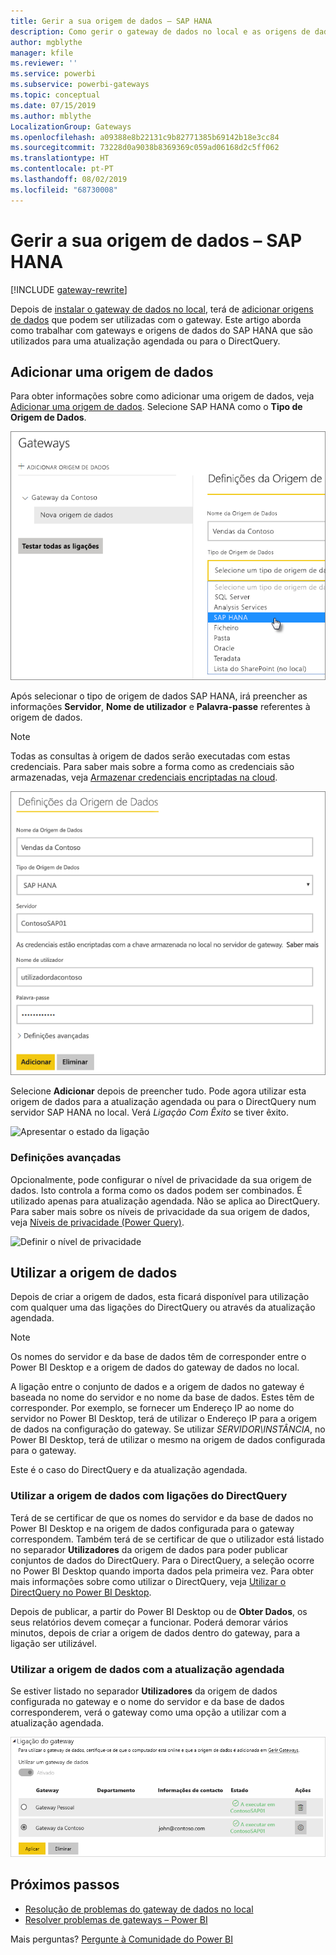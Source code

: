 ```yaml
---
title: Gerir a sua origem de dados – SAP HANA
description: Como gerir o gateway de dados no local e as origens de dados que pertencem a esse gateway. Este artigo é específico para SAP HANA.
author: mgblythe
manager: kfile
ms.reviewer: ''
ms.service: powerbi
ms.subservice: powerbi-gateways
ms.topic: conceptual
ms.date: 07/15/2019
ms.author: mblythe
LocalizationGroup: Gateways
ms.openlocfilehash: a09388e8b22131c9b82771385b69142b18e3cc84
ms.sourcegitcommit: 73228d0a9038b8369369c059ad06168d2c5ff062
ms.translationtype: HT
ms.contentlocale: pt-PT
ms.lasthandoff: 08/02/2019
ms.locfileid: "68730008"
---
```

# <a name="manage-your-data-source---sap-hana"></a>Gerir a sua origem de dados – SAP HANA

[!INCLUDE [gateway-rewrite](includes/gateway-rewrite.md)]

Depois de [instalar o gateway de dados no local](/data-integration/gateway/service-gateway-install), terá de [adicionar origens de dados](service-gateway-data-sources.md#add-a-data-source) que podem ser utilizadas com o gateway. Este artigo aborda como trabalhar com gateways e origens de dados do SAP HANA que são utilizados para uma atualização agendada ou para o DirectQuery.

## <a name="add-a-data-source"></a>Adicionar uma origem de dados

Para obter informações sobre como adicionar uma origem de dados, veja [Adicionar uma origem de dados](service-gateway-data-sources.md#add-a-data-source). Selecione SAP HANA como o **Tipo de Origem de Dados**.

![Adicionar a origem de dados SAP HANA](media/service-gateway-enterprise-manage-sap/datasourcesettings2-sap.png)

Após selecionar o tipo de origem de dados SAP HANA, irá preencher as informações **Servidor**, **Nome de utilizador** e **Palavra-passe** referentes à origem de dados.

> [!NOTE]
> Todas as consultas à origem de dados serão executadas com estas credenciais. Para saber mais sobre a forma como as credenciais são armazenadas, veja [Armazenar credenciais encriptadas na cloud](service-gateway-data-sources.md#store-encrypted-credentials-in-the-cloud).

![Preenchimento das definições de origem de dados](media/service-gateway-enterprise-manage-sap/datasourcesettings3-sap.png)

Selecione **Adicionar** depois de preencher tudo. Pode agora utilizar esta origem de dados para a atualização agendada ou para o DirectQuery num servidor SAP HANA no local. Verá *Ligação Com Êxito* se tiver êxito.

![Apresentar o estado da ligação](media/service-gateway-enterprise-manage-sap/datasourcesettings4.png)

### <a name="advanced-settings"></a>Definições avançadas

Opcionalmente, pode configurar o nível de privacidade da sua origem de dados. Isto controla a forma como os dados podem ser combinados. É utilizado apenas para atualização agendada. Não se aplica ao DirectQuery. Para saber mais sobre os níveis de privacidade da sua origem de dados, veja [Níveis de privacidade (Power Query)](https://support.office.com/article/Privacy-levels-Power-Query-CC3EDE4D-359E-4B28-BC72-9BEE7900B540).

![Definir o nível de privacidade](media/service-gateway-enterprise-manage-sap/datasourcesettings9.png)

## <a name="using-the-data-source"></a>Utilizar a origem de dados

Depois de criar a origem de dados, esta ficará disponível para utilização com qualquer uma das ligações do DirectQuery ou através da atualização agendada.

> [!NOTE]
> Os nomes do servidor e da base de dados têm de corresponder entre o Power BI Desktop e a origem de dados do gateway de dados no local.

A ligação entre o conjunto de dados e a origem de dados no gateway é baseada no nome do servidor e no nome da base de dados. Estes têm de corresponder. Por exemplo, se fornecer um Endereço IP ao nome do servidor no Power BI Desktop, terá de utilizar o Endereço IP para a origem de dados na configuração do gateway. Se utilizar *SERVIDOR\INSTÂNCIA*, no Power BI Desktop, terá de utilizar o mesmo na origem de dados configurada para o gateway.

Este é o caso do DirectQuery e da atualização agendada.

### <a name="using-the-data-source-with-directquery-connections"></a>Utilizar a origem de dados com ligações do DirectQuery

Terá de se certificar de que os nomes do servidor e da base de dados no Power BI Desktop e na origem de dados configurada para o gateway correspondem. Também terá de se certificar de que o utilizador está listado no separador **Utilizadores** da origem de dados para poder publicar conjuntos de dados do DirectQuery. Para o DirectQuery, a seleção ocorre no Power BI Desktop quando importa dados pela primeira vez. Para obter mais informações sobre como utilizar o DirectQuery, veja [Utilizar o DirectQuery no Power BI Desktop](desktop-use-directquery.md).

Depois de publicar, a partir do Power BI Desktop ou de **Obter Dados**, os seus relatórios devem começar a funcionar. Poderá demorar vários minutos, depois de criar a origem de dados dentro do gateway, para a ligação ser utilizável.

### <a name="using-the-data-source-with-scheduled-refresh"></a>Utilizar a origem de dados com a atualização agendada

Se estiver listado no separador **Utilizadores** da origem de dados configurada no gateway e o nome do servidor e da base de dados corresponderem, verá o gateway como uma opção a utilizar com a atualização agendada.

![Apresentar os utilizadores](media/service-gateway-enterprise-manage-sap/powerbi-gateway-enterprise-schedule-refresh.png)

## <a name="next-steps"></a>Próximos passos

* [Resolução de problemas do gateway de dados no local](/data-integration/gateway/service-gateway-tshoot)
* [Resolver problemas de gateways – Power BI](service-gateway-onprem-tshoot.md)  

Mais perguntas? [Pergunte à Comunidade do Power BI](http://community.powerbi.com/)

